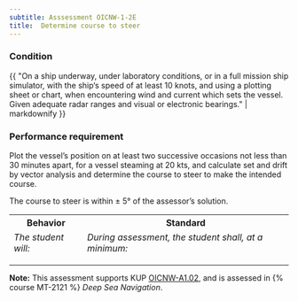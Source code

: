 ```yaml
---
subtitle: Asssessment OICNW-1-2E
title:  Determine course to steer
---
```




### Condition

{{ "On a ship underway, under laboratory conditions, or in a full mission ship simulator, with the ship‘s speed of at least 10 knots, and using a plotting sheet or chart, when encountering wind and current which sets the vessel. Given adequate radar ranges and visual or electronic bearings." | markdownify }}

### Performance requirement 

<table width='100%' class='Guidelines'>
 <thead>
 <tr>
     <th class='thirty'>Behavior</th>
     <th class='seventy'>Standard</th>
 </tr>
 <tr>
     <td><em>The student will:</em></td>
     <td><em>During assessment, the student shall, at a minimum:</em></td>
 </tr>
 </thead>
 <tbody>


<!--rowstart-->

Plot the vessel’s position on at least two successive occasions not less than 30 minutes apart, for a vessel steaming at 20 kts, and calculate set and drift by vector analysis and determine the course to steer to make the intended course.

<!--cellbreak-->

The course to steer is within ± 5° of the assessor’s solution.

<!--rowend-->


 </tbody>
 </table>



*****

**Note:** This assessment supports KUP [OICNW-A1.02]({{site.baseurl}}/tables/21.html#OICNW-A1.02), and is assessed in  {% course  MT-2121 %}  *Deep Sea Navigation*. 

